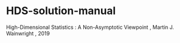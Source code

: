 # HDS-solution-manual
High-Dimensional Statistics : A Non-Asymptotic Viewpoint ,  Martin J. Wainwright , 2019
